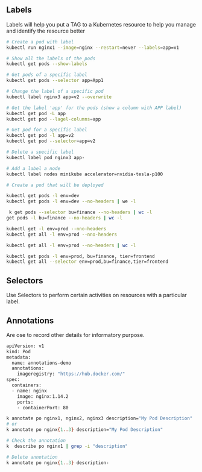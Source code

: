 ## Labels
 Labels will help you put a TAG to a Kubernetes resource  to help you manage and identify the resource better

```bash
# Create a pod with label
kubectl run nginx1 --image=nginx --restart=never --labels=app=v1

# Show all the labels of the pods
kubectl get pods --show-labels

# Get pods of a specific label
kubectl get pods --selector app=App1

# Change the label of a specific pod
kubectl label nginx3 app=v2 --overwrite

# Get the label 'app' for the pods (show a column with APP label)
kubectl get pod -L app
kubectl get pod --lagel-columns=app

# Get pod for a specific label
kubectl get pod -l app=v2
kubectl get pod --selector=app=v2

# Delete a specific label
kubectl label pod nginx3 app-

# Add a label a node 
kubectl label nodes minikube accelerator=nvidia-tesla-p100

# Create a pod that will be deployed 
```

```bash
kubectl get pods -l env=dev
kubectl get pods -l env=dev --no-headers | we -l
```
```bash
 k get pods --selector bu=finance --no-headers | wc -l
get pods -l bu=finance --no-headers | wc -l
```
```bash
kubectl get -l env=prod --nno-headers
kubectl get all -l env=prod --nno-headers

kubectl get all -l env=prod --no-headers | wc -l 
```
```bash
kubectl get pods -l env=prod, bu=finance, tier=frontend
kubectl get all --selector env=prod,bu=finance,tier=frontend
```

## Selectors
Use Selectors to perform certain activities on resources with a particular label. 


## Annotations
Are ose to record other details for informatory purpose.
```bash
apiVersion: v1
kind: Pod
metadata:
  name: annotations-demo
  annotations:
    imageregistry: "https://hub.docker.com/"
spec:
  containers:
  - name: nginx
    image: nginx:1.14.2
    ports:
    - containerPort: 80

```
```bash
k annotate po nginx1, nginx2, nginx3 description="My Pod Description"
# or
k annotate po nginx{1..3} description="My Pod Description"

# Check the annotation
k  describe po nginx1 | grep -i "description"

# Delete annotation
k annotate po nginx{1..3} description-
```